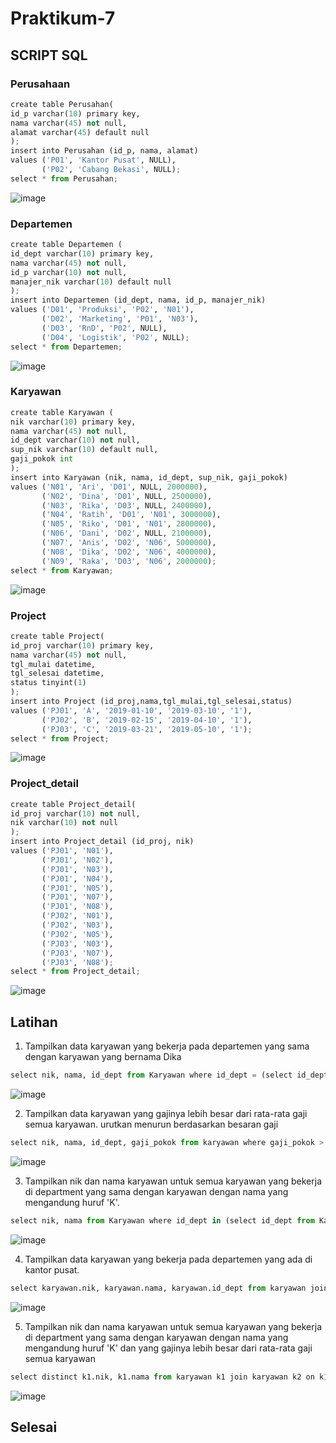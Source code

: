 # Praktikum-7

## SCRIPT SQL 

### Perusahaan
```python
create table Perusahan(
id_p varchar(10) primary key,
nama varchar(45) not null,
alamat varchar(45) default null
);
insert into Perusahan (id_p, nama, alamat)
values ('P01', 'Kantor Pusat', NULL),
	   ('P02', 'Cabang Bekasi', NULL);
select * from Perusahan;
```
![image](https://github.com/ZahraNurhaliza/Praktikum-7/blob/main/screenshot/1.png)


### Departemen
```python
create table Departemen (
id_dept varchar(10) primary key,
nama varchar(45) not null,
id_p varchar(10) not null,
manajer_nik varchar(10) default null
);
insert into Departemen (id_dept, nama, id_p, manajer_nik)
values ('D01', 'Produksi', 'P02', 'N01'),
	   ('D02', 'Marketing', 'P01', 'N03'),
       ('D03', 'RnD', 'P02', NULL),
       ('D04', 'Logistik', 'P02', NULL);
select * from Departemen;
```
![image](https://github.com/ZahraNurhaliza/Praktikum-7/blob/main/screenshot/2.png)


### Karyawan
```python
create table Karyawan (
nik varchar(10) primary key,
nama varchar(45) not null,
id_dept varchar(10) not null,
sup_nik varchar(10) default null,
gaji_pokok int
);
insert into Karyawan (nik, nama, id_dept, sup_nik, gaji_pokok)
values ('N01', 'Ari', 'D01', NULL, 2000000),
	   ('N02', 'Dina', 'D01', NULL, 2500000),
       ('N03', 'Rika', 'D03', NULL, 2400000),
       ('N04', 'Ratih', 'D01', 'N01', 3000000),
       ('N05', 'Riko', 'D01', 'N01', 2800000),
       ('N06', 'Dani', 'D02', NULL, 2100000),
       ('N07', 'Anis', 'D02', 'N06', 5000000),
       ('N08', 'Dika', 'D02', 'N06', 4000000),
       ('N09', 'Raka', 'D03', 'N06', 2000000);
select * from Karyawan;
```
![image](https://github.com/ZahraNurhaliza/Praktikum-7/blob/main/screenshot/3.png)


### Project
```python
create table Project(
id_proj varchar(10) primary key,
nama varchar(45) not null,
tgl_mulai datetime,
tgl_selesai datetime,
status tinyint(1)
);
insert into Project (id_proj,nama,tgl_mulai,tgl_selesai,status)
values ('PJ01', 'A', '2019-01-10', '2019-03-10', '1'),
	   ('PJ02', 'B', '2019-02-15', '2019-04-10', '1'),
	   ('PJ03', 'C', '2019-03-21', '2019-05-10', '1');
select * from Project;
```
![image](https://github.com/ZahraNurhaliza/Praktikum-7/blob/main/screenshot/4.png)


### Project_detail
```python
create table Project_detail(
id_proj varchar(10) not null,
nik varchar(10) not null
);
insert into Project_detail (id_proj, nik)
values ('PJ01', 'N01'),
       ('PJ01', 'N02'),
	   ('PJ01', 'N03'),
	   ('PJ01', 'N04'),
	   ('PJ01', 'N05'),
	   ('PJ01', 'N07'),
	   ('PJ01', 'N08'),
	   ('PJ02', 'N01'),
	   ('PJ02', 'N03'),
	   ('PJ02', 'N05'),
	   ('PJ03', 'N03'),
	   ('PJ03', 'N07'),
	   ('PJ03', 'N08');
select * from Project_detail;
```
![image](https://github.com/ZahraNurhaliza/Praktikum-7/blob/main/screenshot/5.png)


## Latihan
1. Tampilkan data karyawan yang bekerja pada departemen yang sama dengan karyawan yang bernama Dika
```python
select nik, nama, id_dept from Karyawan where id_dept = (select id_dept from Karyawan where nama = 'Dika');
```
![image](https://github.com/ZahraNurhaliza/Praktikum-7/blob/main/screenshot/6.png)

2. Tampilkan data karyawan yang gajinya lebih besar dari rata-rata gaji semua karyawan. urutkan menurun berdasarkan besaran gaji
```python
select nik, nama, id_dept, gaji_pokok from karyawan where gaji_pokok > (select avg(gaji_pokok) from Karyawan) order by gaji_pokok desc;
```
![image](https://github.com/ZahraNurhaliza/Praktikum-7/blob/main/screenshot/7.png)

3. Tampilkan nik dan nama karyawan untuk semua karyawan yang bekerja di department yang sama dengan karyawan dengan nama yang mengandung huruf 'K'.
```python
select nik, nama from Karyawan where id_dept in (select id_dept from Karyawan where nama like '%K%');
```
![image](https://github.com/ZahraNurhaliza/Praktikum-7/blob/main/screenshot/8.png)

4. Tampilkan data karyawan yang bekerja pada departemen yang ada di kantor pusat.
```python
select karyawan.nik, karyawan.nama, karyawan.id_dept from karyawan join departemen on karyawan.id_dept = departemen.id_dept where departemen.id_p = 'P01';
```
![image](https://github.com/ZahraNurhaliza/Praktikum-7/blob/main/screenshot/9.png)

5. Tampilkan nik dan nama karyawan untuk semua karyawan yang bekerja di department yang sama dengan karyawan dengan nama yang mengandung huruf 'K' dan yang gajinya lebih besar dari rata-rata gaji semua karyawan
```python
select distinct k1.nik, k1.nama from karyawan k1 join karyawan k2 on k1.id_dept = k2.id_dept where k1.gaji_pokok > (select avg(gaji_pokok) from karyawan where nama like '%K%');
```
![image](https://github.com/ZahraNurhaliza/Praktikum-7/blob/main/screenshot/10.png)

## Selesai
